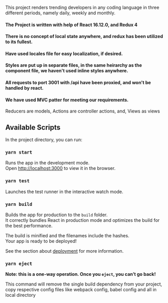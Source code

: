 This project renders trending developers in any coding language in three different periods, namely daily, weekly and monthly.

#### The Project is written with help of React 16.12.0, and Redux 4

#### There is no concept of local state anywhere, and redux has been utilized to its fullest.

#### Have used locales file for easy localization, if desired.

#### Styles are put up in separate files, in the same heirarchy as the component file, we haven't used inline styles anywhere.

#### All requests to port 3001 with /api have been proxied, and won't be handled by react.

#### We have used MVC patter for meeting our requirements.
  Reducers are models,
  Actions are controller actions, and,
  Views as views


## Available Scripts

In the project directory, you can run:

### `yarn start`

Runs the app in the development mode.<br />
Open [http://localhost:3000](http://localhost:3000) to view it in the browser.

### `yarn test`

Launches the test runner in the interactive watch mode.<br />

### `yarn build`

Builds the app for production to the `build` folder.<br />
It correctly bundles React in production mode and optimizes the build for the best performance.

The build is minified and the filenames include the hashes.<br />
Your app is ready to be deployed!

See the section about [deployment](https://facebook.github.io/create-react-app/docs/deployment) for more information.

### `yarn eject`

**Note: this is a one-way operation. Once you `eject`, you can’t go back!**

This command will remove the single build dependency from your project, copy respective config files like webpack config, babel config and all in local directory
